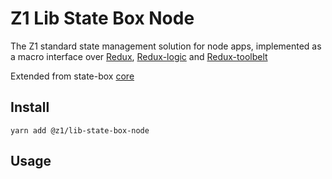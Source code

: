 # Z1 Lib State Box Node

The Z1 standard state management solution for node apps, implemented as a macro interface over [Redux](https://github.com/reduxjs/redux), [Redux-logic](https://github.com/jeffbski/redux-logic) and [Redux-toolbelt](https://github.com/welldone-software/redux-toolbelt)

Extended from state-box [core](https://github.com/Nubuck/z1-core/tree/master/libs/state-box-core)

## Install

```
yarn add @z1/lib-state-box-node
```

## Usage
